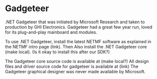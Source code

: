 # Gadgeteer

.NET Gadgeteer that was initiated by Microsoft Research and taken to production by GHI Electronics. Gadgeteer had a great few year run, loved for its plug-and-play mainboard and modules.

To use .NET Gadgeteer, install the latest NETMF software as explained in the NETMF intro page (link). Then Also install the .NET Gadgeteer core (make local). (Is it okay to install this after our SDK?)

The Gadgeteer core source code is available at (make local?)
All design files and driver source code for gadgeteer is available at (link)
The Gadgeteer graphical designer was never made available by Microsoft.
